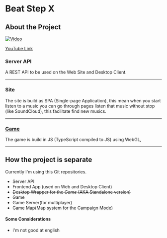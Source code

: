 # Beat Step X
## About the Project

[![Video](http://img.youtube.com/vi/s6vm0xBc-rA/0.jpg)](https://www.youtube.com/watch?v=s6vm0xBc-rA)

[YouTube Link](https://www.youtube.com/watch?v=s6vm0xBc-rA)

### Server API
A REST API to be used on the Web Site and Desktop Client.

---

### Site
The site is build as SPA (Single-page Application), this mean when you start listen to a music you can go through pages listen that music without stop (like SoundCloud), this facilitate find new musics.

---

### [Game](Game)

The game is build in JS (TypeScript compiled to JS) using WebGL,

---

## How the project is separate
Currently I'm using this Git repositories.
- Server API
- Frontend App (used on Web and Desktop Client)
- ~~Desktop Wrapper for the *Game* (AKA Standalone version)~~
- Game
- Game Server(for multiplayer)
- Game Map(Map system for the Campaign Mode)

#### Some Considerations
- I'm not good at english
